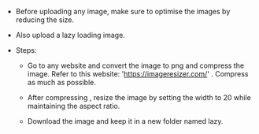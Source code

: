 - Before uploading any image, make sure to optimise the images by reducing the size.

- Also upload a lazy loading image.
- Steps:
  - Go to any website and convert the image to png and compress the image. Refer to this website: 'https://imageresizer.com/' . Compress as much as possible.

  - After compressing , resize the image by setting the width to 20 while maintaining the aspect ratio.

  - Download the image and keep it in a new folder named lazy.